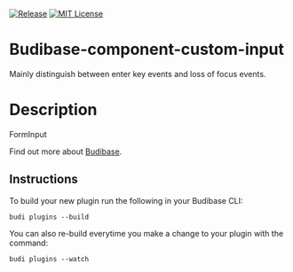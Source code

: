 [![Release](https://github.com/Simoon-F/budibase-component-form-input/actions/workflows/release.yml/badge.svg?branch=master)](https://github.com/Simoon-F/budibase-component-form-input/actions/workflows/release.yml)
[![MIT License](https://img.shields.io/npm/l/react-native-tab-view.svg?style=flat-square)](https://github.com/Simoon-F/budibase-component-form-input/blob/master/LICENSE)

# Budibase-component-custom-input
Mainly distinguish between enter key events and loss of focus events.

# Description
FormInput

Find out more about [Budibase](https://github.com/Budibase/budibase).

## Instructions

To build your new  plugin run the following in your Budibase CLI:
```
budi plugins --build
```

You can also re-build everytime you make a change to your plugin with the command:
```
budi plugins --watch
```

